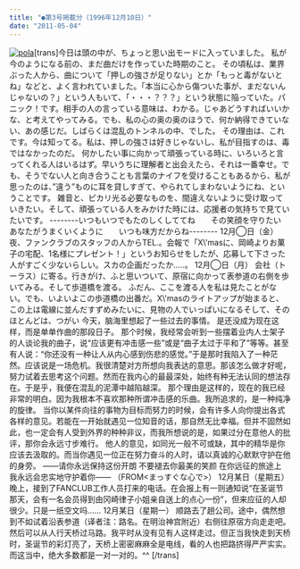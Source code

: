 ```yaml
---
title: "●第3号掲載分（1996年12月10日）"
date: "2011-05-04"
---
```


[![pola](images/pola.gif)](https://forritz.org/home/wp-content/uploads/2011/05/pola.gif)\[trans\]今日は頭の中が、ちょっと思い出モードに入っていました。 私が今のようになる前の、まだ曲だけを作っていた時期のこと。 その頃私は、業界ぶった人から、曲について「押しの強さが足りない」とか「もっと毒がないとね」などと、よく言われていました。「本当に心から傷ついた事が、まだないんじゃないの？」という人もいて、「・・・？？？」という状態に陥っていた。パニック！です。相手の人の言っている意味は、わかる。じゃあどうすればいいかな、と考えてやってみる。でも、私の心の奥の奥のほうで、何か納得できていない、あの感じだ。しばらくは混乱のトンネルの中、でした。 その理由は、これです。今は知ってる。私は、押しの強さは好きじゃないし、私が目指すのは、毒ではなかったのだ。 何かしたい事に向かって頑張っている時に、いろいろと言ってくれる人はいるはず。早いうちに理解者と出会えたら、それは一番幸せ。でも、そうでない人と向き合うことも言葉のナイフを受けることもあるから、私が思ったのは、”違う”ものに耳を貸しすぎて、やられてしまわないようにね、ということです。 雑音と、ピカリ光る必要なものを、間違えないように受け取っていきたい。そして、頑張っている人をみかけた時には、応援者の気持ちで見ていたいです。 --------いつもいつでもたのしくしててね　　その笑顔を守りたい　　　　　　　　あなたがうまくいくように　　いつも味方だからね-------- 12月◯日（金） 夜、ファンクラブのスタッフの人からTEL.。会報で「X\\'masに、岡崎よりお菓子の宅配、1名様にプレゼント！」というお知らせをしたが、応募して下さった人がすごく少ないらしい。スカの企画だったか.....。 12月◯日（月） 会社（トーラス）に寄る。行きがけ、ふと思いついて、原宿に向かって表参道の右側を歩いてみる。そして歩道橋を渡る。 ふだん、ここを渡る人を私は見たことがない。でも、いよいよこの歩道橋の出番だ。X\\'masのライトアップが始まると、この上は電線に並んだすずめみたいに、見物の人でいっぱいになるそして、そのほとんどは、つがい 今天，脑海里想起了一些过去的事情。 是还没成为现在这样，而是单单作曲的那段日子。 那个时候，我经常会听到一些摆着业内人士架子的人谈论我的曲子，说“应该更有冲击感一些”或是“曲子太过于平和了”等等。甚至有人说：“你还没有一种让人从内心感到伤悲的感觉。”于是那时我陷入了一种茫然。应该说是一场危机。我很清楚对方所想向我表达的意思。那该怎么做才好呢，努力试着去思考这个问题。然而在我内心的最最深处，始终有种无法认同的想法存在。于是乎，我便在混乱的泥潭中越陷越深。 那个理由是这样的，现在的我已经非常的明白。因为我根本不喜欢那种所谓冲击感的乐曲。我所追求的，是一种纯净的旋律。 当你以某件向往的事物为目标而努力的时候，会有许多人向你提出各式各样的意见。若能在一开始就遇见一位知音的话，那自然无比幸福。但并不固然如此，也一定会有人受到外界的种种非议，而我所想说的是，如果过分在意他人的批评，那你会永远寸步难行。 他人的意见，如同光一般不可或缺，其中的精华是你应该去汲取的。而当你遇见一位正在努力奋斗的人时，请以真诚的心默默守护在他的身旁。 ――请你永远保持这份开朗 不要褪去你最美的笑颜 在你远征的旅途上 我永远会忠实地守护着你―― （FROM<まっすぐな心で>） 12月某日（星期五） 晚上，接到了FANCLUB工作人员打来的电话。在会报上有一则通知说“在圣诞节那天，会有一名会员得到由冈崎律子小姐亲自送上的点心一份”，但来应征的人却很少。只是一纸空文吗…… 12月某日（星期一） 顺路去了趟公司。途中，偶然想到不如试着沿表参道（译者注：路名。在明治神宫附近）右侧往原宿方向走走吧。然后可以从人行天桥过马路。我平时从没有见有人这样走过。但正当我快走到天桥时，圣诞节的彩灯亮了，天桥上密密麻麻全是电线，看的人也把路挤得严严实实。 而这当中，绝大多数都是一对一对的。^^ \[/trans\]
